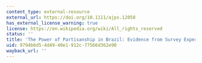 ```yaml
---
content_type: external-resource
external_url: https://doi.org/10.1111/ajps.12050
has_external_license_warning: true
license: https://en.wikipedia.org/wiki/All_rights_reserved
status: ''
title: 'The Power of Partisanship in Brazil: Evidence from Survey Experiments'
uid: 9794b6d5-4d49-40e1-912c-77566d362e90
wayback_url: ''
---
```

